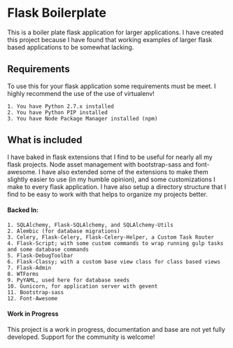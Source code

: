 # Flask Boilerplate
This is a boiler plate flask application for larger applications.  I have created this project because I have found that working examples of larger flask based 
applications to be somewhat lacking. 

## Requirements
To use this for your flask application some requirements must be meet. I highly recommend the use of the use of virtualenv!

    1. You have Python 2.7.x installed
    2. You have Python PIP installed
    3. You have Node Package Manager installed (npm)    

## What is included
I have baked in flask extensions that I find to be useful for nearly all my flask projects. Node asset management with bootstrap-sass and font-awesome. I have also
extended some of the extensions to make them slightly easier to use (in my humble opinion), and some customizations I make to every flask application. I have also
setup a directory structure that I find to be easy to work with that helps to organize my projects better.
#### Backed In:
    1. SQLAlchemy, Flask-SQLAlchemy, and SQLAlchemy-Utils
    2. Alembic (for database migrations)
    3. Celery, Flask-Celery, Flask-Celery-Helper, a Custom Task Router
    4. Flask-Script; with some custom commands to wrap running gulp tasks and some database commands
    5. Flask-DebugToolbar
    6. Flask-Classy; with a custom base view class for class based views
    7. Flask-Admin
    8. WTForms
    9. PyYAML, used here for database seeds
    10. Gunicorn, for application server with gevent
    11. Bootstrap-sass
    12. Font-Awesome
    
#### Work in Progress
This project is a work in progress, documentation and base are not yet fully developed. Support for the community is welcome!